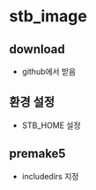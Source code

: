 # stb_image

## download 

- github에서 받음 


## 환경 설정 

- STB_HOME 설정 

## premake5 

- includedirs 지정 


